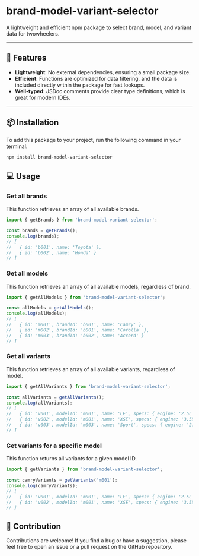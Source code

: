 # brand-model-variant-selector

A lightweight and efficient npm package to select brand, model, and variant data for twowheelers.

---

## 🚀 Features
- **Lightweight**: No external dependencies, ensuring a small package size.  
- **Efficient**: Functions are optimized for data filtering, and the data is included directly within the package for fast lookups.  
- **Well-typed**: JSDoc comments provide clear type definitions, which is great for modern IDEs.  

---

## 📦 Installation
To add this package to your project, run the following command in your terminal:

```bash
npm install brand-model-variant-selector
```

## 💻 Usage

### Get all brands
This function retrieves an array of all available brands.

```js
import { getBrands } from 'brand-model-variant-selector';

const brands = getBrands();
console.log(brands);
// [
//   { id: 'b001', name: 'Toyota' },
//   { id: 'b002', name: 'Honda' }
// ]

```

### Get all models
This function retrieves an array of all available models, regardless of brand.

```js
import { getAllModels } from 'brand-model-variant-selector';

const allModels = getAllModels();
console.log(allModels);
// [
//   { id: 'm001', brandId: 'b001', name: 'Camry' },
//   { id: 'm002', brandId: 'b001', name: 'Corolla' },
//   { id: 'm003', brandId: 'b002', name: 'Accord' }
// ]

```

### Get all variants
This function retrieves an array of all available variants, regardless of model.

```js
import { getAllVariants } from 'brand-model-variant-selector';

const allVariants = getAllVariants();
console.log(allVariants);
// [
//   { id: 'v001', modelId: 'm001', name: 'LE', specs: { engine: '2.5L 4-Cylinder' } },
//   { id: 'v002', modelId: 'm001', name: 'XSE', specs: { engine: '3.5L V6' } },
//   { id: 'v003', modelId: 'm003', name: 'Sport', specs: { engine: '2.0L Turbo' } }
// ]

```

### Get variants for a specific model
This function returns all variants for a given model ID.

```js
import { getVariants } from 'brand-model-variant-selector';

const camryVariants = getVariants('m001');
console.log(camryVariants);
// [
//   { id: 'v001', modelId: 'm001', name: 'LE', specs: { engine: '2.5L 4-Cylinder' } },
//   { id: 'v002', modelId: 'm001', name: 'XSE', specs: { engine: '3.5L V6' } }
// ]

```

## 🤝 Contribution

Contributions are welcome! If you find a bug or have a suggestion, please feel free to open an issue or a pull request on the GitHub repository.

